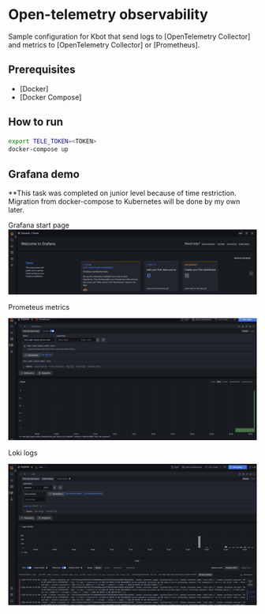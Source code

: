 # Open-telemetry observability

Sample configuration for Kbot that send logs to [OpenTelemetry Collector] and metrics to [OpenTelemetry Collector] or [Prometheus].

## Prerequisites

- [Docker]
- [Docker Compose]

## How to run

```bash
export TELE_TOKEN=<TOKEN>
docker-compose up
```

## Grafana demo

**This task was completed on junior level because of time restriction. Migration from docker-compose to Kubernetes will be done by my own later.

Grafana start page
![grafana01](demo/grafana_demo01.jpg)

Prometeus metrics

![grafana02](demo/grafana_demo02.jpg)

Loki logs

![grafana03](demo/grafana_demo03.jpg)
